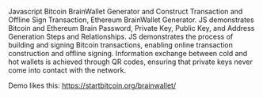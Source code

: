 Javascript Bitcoin BrainWallet Generator and  Construct Transaction and Offline Sign Transaction, Ethereum BrainWallet Generator.
JS demonstrates Bitcoin and Ethereum Brain Password, Private Key, Public Key, and Address Generation Steps and Relationships.
JS demonstrates the process of building and signing Bitcoin transactions, enabling online transaction construction and offline signing. Information exchange between cold and hot wallets is achieved through QR codes, ensuring that private keys never come into contact with the network. 

Demo likes this: https://startbitcoin.org/brainwallet/
